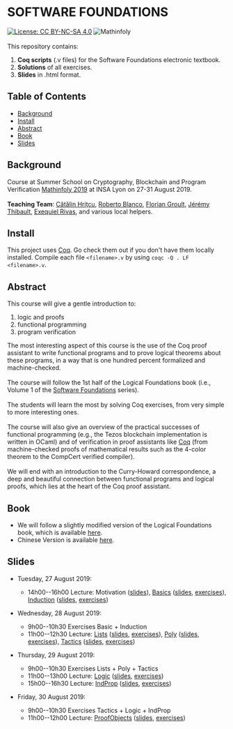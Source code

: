 # SOFTWARE FOUNDATIONS
[![License: CC BY-NC-SA 4.0](https://img.shields.io/badge/License-CC%20BY--NC--SA%204.0-lightgrey.svg)](http://creativecommons.org/licenses/by-nc-sa/4.0/)
![Mathinfoly](http://www.mathinfoly.org/assets/img/logo/logomathinfoly2.png)</br></br>
This repository contains:
1. **Coq scripts** (.v files) for the Software Foundations electronic textbook.
2. **Solutions** of all exercises.
3. **Slides** in .html format.

## Table of Contents

- [Background](#background)
- [Install](#install)
- [Abstract](#abstract)
- [Book](#book)
- [Slides](#slides)

## Background
Course at Summer School on Cryptography, Blockchain and Program Verification [Mathinfoly 2019](http://www.mathinfoly.org/)
at INSA Lyon on 27-31 August 2019. </br></br>
**Teaching Team**: [Cătălin Hriţcu](http://prosecco.gforge.inria.fr/personal/hritcu/), [Roberto Blanco](https://robblanco.github.io/), [Florian Groult](https://github.com/floriangru), [Jérémy Thibault](http://perso.eleves.ens-rennes.fr/people/Jeremy.Thibault/), [Exequiel Rivas](https://dcc.fceia.unr.edu.ar/~erivas/), and various local helpers.

## Install
This project uses [Coq](https://coq.inria.fr/). Go check them out if you don't have them locally installed. Compile each file `<filename>.v` by using `coqc -Q . LF <filename>.v`.

## Abstract
This course will give a gentle introduction to: 
1. logic and proofs
2. functional programming
3. program verification

The most interesting aspect of this course is the use of the Coq proof assistant to write functional programs and to prove
logical theorems about these programs, in a way that is one hundred percent formalized and machine-checked. 
</br></br>
The course will follow the 1st half of the Logical Foundations book (i.e., Volume 1 of the [Software Foundations](https://softwarefoundations.cis.upenn.edu/) series). </br></br>
The students will learn the most by solving Coq exercises, from very simple to more interesting ones. </br></br>
The course will also give an overview of the practical successes of functional programming (e.g., the Tezos blockchain implementation is written in OCaml) and of verification in proof assistants like [Coq](https://coq.inria.fr/) (from machine-checked proofs of mathematical results such as the 4-color theorem to the CompCert verified compiler). </br></br>
We will end with an introduction to the Curry-Howard correspondence, a deep and beautiful connection between functional programs and logical proofs, which lies at the heart of the Coq proof assistant.

## Book
- We will follow a slightly modified version of the Logical Foundations book, which is available [here](https://prosecco.gforge.inria.fr/personal/hritcu/teaching/lyon2019/book/lf-current/index.html).
- Chinese Version is available [here](https://coq-zh.github.io/SF-zh/lf-current/index.html).

## Slides
- Tuesday, 27 August 2019:
   + 14h00--16h00 Lecture: Motivation ([slides](https://prosecco.gforge.inria.fr/personal/hritcu/teaching/lyon2019/Motivation.pdf)), [Basics](https://prosecco.gforge.inria.fr/personal/hritcu/teaching/lyon2019/book/lf-current/Basics.html) ([slides](https://prosecco.gforge.inria.fr/personal/hritcu/teaching/lyon2019/slides/Basics.html), [exercises](https://prosecco.gforge.inria.fr/personal/hritcu/teaching/lyon2019/book/lf-current/Basics.v)), [Induction](https://prosecco.gforge.inria.fr/personal/hritcu/teaching/lyon2019/book/lf-current/Induction.html) ([slides](https://prosecco.gforge.inria.fr/personal/hritcu/teaching/lyon2019/slides/Induction.html), [exercises](https://prosecco.gforge.inria.fr/personal/hritcu/teaching/lyon2019/book/lf-current/Induction.v))

- Wednesday, 28 August 2019:
   + 9h00--10h30 Exercises Basic + Induction
   + 11h00--12h30 Lecture: [Lists](https://prosecco.gforge.inria.fr/personal/hritcu/teaching/lyon2019/book/lf-current/Lists.html) ([slides](https://prosecco.gforge.inria.fr/personal/hritcu/teaching/lyon2019/slides/Lists.html), [exercises](https://prosecco.gforge.inria.fr/personal/hritcu/teaching/lyon2019/book/lf-current/Lists.v)), [Poly](https://prosecco.gforge.inria.fr/personal/hritcu/teaching/lyon2019/book/lf-current/Poly.html) ([slides](https://prosecco.gforge.inria.fr/personal/hritcu/teaching/lyon2019/slides/Poly.html), [exercises](https://prosecco.gforge.inria.fr/personal/hritcu/teaching/lyon2019/book/lf-current/Poly.v)), [Tactics](https://prosecco.gforge.inria.fr/personal/hritcu/teaching/lyon2019/book/lf-current/Tactics.html) ([slides](https://prosecco.gforge.inria.fr/personal/hritcu/teaching/lyon2019/slides/Tactics.html), [exercises](https://prosecco.gforge.inria.fr/personal/hritcu/teaching/lyon2019/book/lf-current/Tactics.v))

- Thursday, 29 August 2019:
   + 9h00--10h30 Exercises Lists + Poly + Tactics
   + 11h00--13h00 Lecture: [Logic](https://prosecco.gforge.inria.fr/personal/hritcu/teaching/lyon2019/book/lf-current/Logic.html) ([slides](https://prosecco.gforge.inria.fr/personal/hritcu/teaching/lyon2019/slides/Logic.html), [exercises](https://prosecco.gforge.inria.fr/personal/hritcu/teaching/lyon2019/book/lf-current/Logic.v))
   + 15h00--16h30 Lecture: [IndProp](https://prosecco.gforge.inria.fr/personal/hritcu/teaching/lyon2019/book/lf-current/IndProp.html) ([slides](https://prosecco.gforge.inria.fr/personal/hritcu/teaching/lyon2019/slides/IndProp.html), [exercises](https://prosecco.gforge.inria.fr/personal/hritcu/teaching/lyon2019/book/lf-current/IndProp.v))

- Friday, 30 August 2019:
   + 9h00--10h30 Exercises Tactics + Logic + IndProp
   + 11h00--12h00 Lecture: [ProofObjects](https://prosecco.gforge.inria.fr/personal/hritcu/teaching/lyon2019/book/lf-current/ProofObjects.html) ([slides](https://prosecco.gforge.inria.fr/personal/hritcu/teaching/lyon2019/slides/ProofObjects.html), [exercises](https://prosecco.gforge.inria.fr/personal/hritcu/teaching/lyon2019/book/lf-current/ProofObjects.v))

